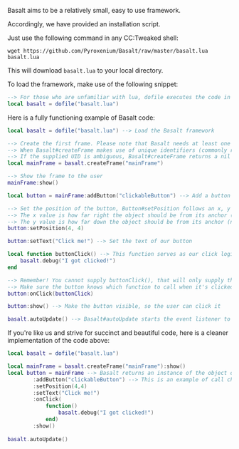 Basalt aims to be a relatively small, easy to use framework.

Accordingly, we have provided an installation script.


Just use the following command in any CC:Tweaked shell:

`wget https://github.com/Pyroxenium/Basalt/raw/master/basalt.lua basalt.lua`

This will download `basalt.lua` to your local directory.

To load the framework, make use of the following snippet:
````lua
--> For those who are unfamiliar with lua, dofile executes the code in the referenced file
local basalt = dofile("basalt.lua")
````


Here is a fully functioning example of Basalt code:

````lua
local basalt = dofile("basalt.lua") --> Load the Basalt framework

--> Create the first frame. Please note that Basalt needs at least one active "non-parent" frame to properly supply events
--> When Basalt#createFrame makes use of unique identifiers (commonly referred to as UIDs), meaning that the supplied value must be UNIQUE
--> If the supplied UID is ambiguous, Basalt#createFrame returns a nil value
local mainFrame = basalt.createFrame("mainFrame")

--> Show the frame to the user
mainFrame:show()

local button = mainFrame:addButton("clickableButton") --> Add a button to the mainFrame (With a unique identifier)

--> Set the position of the button, Button#setPosition follows an x, y pattern.
--> The x value is how far right the object should be from its anchor (negative values from an anchor will travel left)
--> The y value is how far down the object should be from its anchor (negative values from an anchor will travel up)
button:setPosition(4, 4)

button:setText("Click me!") --> Set the text of our button

local function buttonClick() --> This function serves as our click logic
    basalt.debug("I got clicked!")
end

--> Remember! You cannot supply buttonClick(), that will only supply the result of the function
--> Make sure the button knows which function to call when it's clicked
button:onClick(buttonClick)

button:show() --> Make the button visible, so the user can click it

basalt.autoUpdate() --> Basalt#autoUpdate starts the event listener to detect user input
````
If you're like us and strive for succinct and beautiful code, here is a cleaner implementation of the code above:
````lua
local basalt = dofile("basalt.lua")

local mainFrame = basalt.createFrame("mainFrame"):show()
local button = mainFrame --> Basalt returns an instance of the object on most methods, to make use of "call-chaining"
        :addButton("clickableButton") --> This is an example of call chaining
        :setPosition(4,4)
        :setText("Click me!")
        :onClick(
            function()
                basalt.debug("I got clicked!")
            end)
        :show()
        
basalt.autoUpdate()
````
